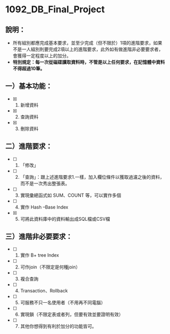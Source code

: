 # 1092_DB_Final_Project

## 說明：
* 所有組別都應完成基本要求，並至少完成（但不限於）1項的進階要求，如果不是一人組別則要完成2項以上的進階要求，此外如有做進階非必要要求者，會獲得一定程度以上的加分。
* **特別規定：每一次從磁碟讀取資料時，不管是以上任何要求，在記憶體中資料不得超過10筆。**

## 一）基本功能：
* [x] 1. 新增資料
* [x] 2. 查詢資料
* [x] 3. 刪除資料

## 二）進階要求：
* [ ] 1. 「修改」
* [ ] 2. 「查詢」：跟上述進階要求1.一樣，加入欄位條件以獲取過濾之後的資料，而不是一次秀出整張表。
* [ ] 3. 實現彙總函式如 SUM、COUNT 等，可以實作多個
* [ ] 4. 實作 Hash –Base Index 
* [x] 5. 可將此資料庫中的資料輸出成SQL檔或CSV檔

## 三）進階非必要要求：
* [ ] 1. 實作 B+ tree Index 
* [ ] 2. 可作join（不限定是何種join）
* [ ] 3. 複合查詢
* [ ] 4. Transaction、Rollback
* [ ] 5. 可服務不只一名使用者（不用再不同電腦）
* [ ] 6. 實現鎖（不限定表或者列，但要有效並要證明有效）
* [ ] 7. 其他你想得到有利於加分的功能皆可。
